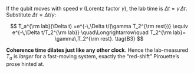 If the qubit moves with speed $v$ (Lorentz factor $\gamma$), the lab time is
$\Delta t=\gamma\,\Delta\tau$.  Substitute $\Delta\tau=\Delta t/\gamma$:

$$
T_a^{\rm lab}(\Delta t)
      =e^{-\,\Delta t/(\gamma T_2^{\rm rest})}
      \equiv e^{-\,\Delta t/T_2^{\rm lab}}
\quad\Longrightarrow\quad
T_2^{\rm lab}= \gamma\,T_2^{\rm rest}.
\tag{B3}
$$

**Coherence time dilates just like any other clock**.
Hence the lab-measured $T_a$ is *larger* for a fast-moving system, exactly the “red-shift” Pirouette’s prose hinted at.